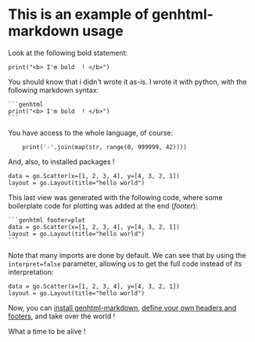 # This is an example of genhtml-markdown usage
Look at the following bold statement:

```genhtml
print("<b> I'm bold  ! </b>")
```

You should know that i didn't wrote it as-is. I wrote it with python, with the following markdown syntax:

	```genhtml
	print("<b> I'm bold  ! </b>")
	```

You have access to the whole language, of course:

```genhtml
	print('-'.join(map(str, range(0, 999999, 42))))
```


And, also, to installed packages !

```genhtml footer=plot
data = go.Scatter(x=[1, 2, 3, 4], y=[4, 3, 2, 1])
layout = go.Layout(title="hello world")
```

This last view was generated with the following code, where some boilerplate code for plotting was added at the end (*footer*):

	```genhtml footer=plot
	data = go.Scatter(x=[1, 2, 3, 4], y=[4, 3, 2, 1])
	layout = go.Layout(title="hello world")
	```

Note that many imports are done by default.
We can see that by using the `interpret=false` parameter, allowing us to get the full code instead of its interpretation:

```genhtml footer=plot interpret=false
data = go.Scatter(x=[1, 2, 3, 4], y=[4, 3, 2, 1])
layout = go.Layout(title="hello world")
```

Now, you can [install genhtml-markdown](https://github.com/aluriak/genhtml-markdown#Install), [define your own headers and footers](https://github.com/aluriak/genhtml-markdown#Ready-to-use-headers-and-footers), and take over the world !

What a time to be alive !
